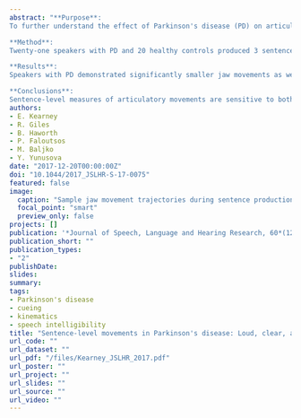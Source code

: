 ```yaml
---
abstract: "**Purpose**:
To further understand the effect of Parkinson's disease (PD) on articulatory movements in speech and to expand our knowledge of therapeutic treatment strategies, this study examined movements of the jaw, tongue blade, and tongue dorsum during sentence production with respect to speech intelligibility and compared the effect of varying speaking styles on these articulatory movements.\n

**Method**:
Twenty-one speakers with PD and 20 healthy controls produced 3 sentences under normal, loud, clear, and slow speaking conditions. Speech intelligibility was rated for each speaker. A 3-dimensional electromagnetic articulograph tracked movements of the articulators. Measures included articulatory working spaces, ranges along the first principal component, average speeds, and sentence durations.\n

**Results**:
Speakers with PD demonstrated significantly smaller jaw movements as well as shorter than normal sentence durations. Between-speaker variation in movement size of the jaw, tongue blade, and tongue dorsum was associated with speech intelligibility. Analysis of speaking conditions revealed similar patterns of change in movement measures across groups and articulators: larger than normal movement sizes and faster speeds for loud speech, increased movement sizes for clear speech, and larger than normal movement sizes and slower speeds for slow speech.\n

**Conclusions**:
Sentence-level measures of articulatory movements are sensitive to both disease-related changes in PD and speaking-style manipulations."
authors:
- E. Kearney
- R. Giles
- B. Haworth
- P. Faloutsos
- M. Baljko
- Y. Yunusova
date: "2017-12-20T00:00:00Z"
doi: "10.1044/2017_JSLHR-S-17-0075"
featured: false
image:
  caption: "Sample jaw movement trajectories during sentence production"
  focal_point: "smart"
  preview_only: false
projects: []
publication: '*Journal of Speech, Language and Hearing Research, 60*(12), 3426-3440'
publication_short: ""
publication_types:
- "2"
publishDate:
slides: 
summary:
tags:
- Parkinson's disease
- cueing
- kinematics
- speech intelligibility
title: "Sentence-level movements in Parkinson's disease: Loud, clear, and slow speech"
url_code: ""
url_dataset: ""
url_pdf: "/files/Kearney_JSLHR_2017.pdf"
url_poster: ""
url_project: ""
url_slides: ""
url_source: ""
url_video: ""
---
```

